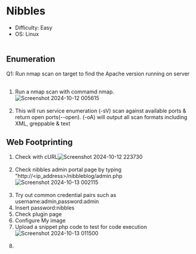 # Nibbles
- Difficulty: Easy
- OS: Linux
<br><br>
## Enumeration
Q1: Run nmap scan on target to find the Apache version running on server
<br><br>
1. Run a nmap scan with commamd nmap.![Screenshot 2024-10-12 005615](https://github.com/user-attachments/assets/07f63e79-d2f4-4107-a504-a966c156b055)<br><br>
2. This will run service enumeration (-sV) scan against available ports & return open ports(--open). (-oA) will output all scan formats including XML, greppable & text
## Web Footprinting
1. Check with cURL![Screenshot 2024-10-12 223730](https://github.com/user-attachments/assets/dbfeec1d-619d-4b22-865c-e74ea3202246)<br><br>
2. Check nibbles admin portal page by typing "http://<ip_address>/nibbleblog/admin.php![Screenshot 2024-10-13 002115](https://github.com/user-attachments/assets/4651b226-9402-4553-8ac8-897c03ffdbec)<br><br>
3. Try out common credential pairs such as username:admin,password:admin
4. Insert password:nibbles
5. Check plugin page
6. Configure My image
7. Upload a snippet php code to test for code execution![Screenshot 2024-10-13 011500](https://github.com/user-attachments/assets/2904d334-5763-407a-a867-6375b25c6235)<br><br>
8. 


